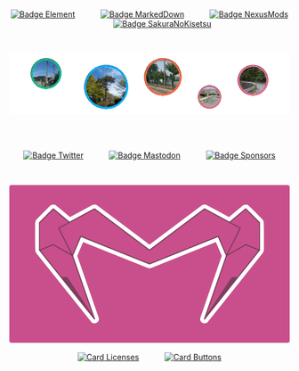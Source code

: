 
<div align = center>

<br>

[![Badge Element]][Matrix]         
[![Badge MarkedDown]][MarkedDown]         
[![Badge NexusMods]][NexusMods]         
[![Badge SakuraNoKisetsu]][SakuraNoKisetsu]

<br>

![_]

<br>
<br>

[![Badge Twitter]][Twitter]         
[![Badge Mastodon]][Mastodon]         
[![Badge Sponsors]][Sponsors]

<br>

![画布]

[![Card Licenses]][Licenses]         
[![Card Buttons]][Buttons]


</div>


<!----------------------------------------------------------------------------->

[バナー]: ファイル/バナー.png
[画布]: ファイル/画布.png
[_]: ファイル/_.gif

[SakuraNoKisetsu]: https://github.com/SakuraNoKisetsu
[MarkedDown]: https://github.com/MarkedDown 'How to better use Markdown'
[NexusMods]: https://www.nexusmods.com/users/152690878
[Mastodon]: https://mastodon.social/@ElectronicsArchiver
[Twitter]: https://twitter.com/ElectroArchiver
[Matrix]: https://matrix.to/#/@electronicsarchive:matrix.org 'My Matrix Profile'

[Licenses]: https://github.com/MarkedDown/Licenses
[Buttons]: https://github.com/MarkedDown/Buttons

[Youtube]: https://Youtube.com/channel/UCmCBrIMAVP9Agou3UO3i8eg
[Sponsors]: https://github.com/sponsors/ElectronicsArchiver

<!---------------------------------[ Cards ]----------------------------------->

[Card Licenses]: https://github-readme-stats.vercel.app/api/pin/?username=MarkedDown&repo=Licenses&hide_border=true&show_icons=true&border_color=c84f8c&bg_color=0dbd8b&border_radius=8&title_color=FFFFFF&text_color=EEEEEE&icon_color=0d6c51
[Card Buttons]: https://github-readme-stats.vercel.app/api/pin/?username=MarkedDown&repo=Buttons&hide_border=true&show_icons=true&border_color=c84f8c&bg_color=00b2ff&border_radius=8&title_color=FFFFFF&text_color=EEEEEE&icon_color=14729b


<!--------------------------------[ Badges ]----------------------------------->

[Badge SakuraNoKisetsu]: https://img.shields.io/badge/SakuraNoKisetsu-b55976?style=for-the-badge&logoColor=white&logo=Git&labelColor=e36d92
[Badge MarkedDown]: https://img.shields.io/badge/MarkedDown-0397d7?style=for-the-badge&logoColor=white&logo=Markdown&labelColor=00b2ff
[Badge NexusMods]: https://img.shields.io/badge/ＮｅｘｕｓMods-c75c3c?style=for-the-badge&logoColor=white&logo=Naver&labelColor=ed6d46
[Badge Mastodon]: https://img.shields.io/mastodon/follow/108635789259150706?color=24659d&domain=https%3A%2F%2Fmastodon.social&label=Mastodon&logo=Mastodon&logoColor=FFFFFF&style=for-the-badge&labelColor=3088D4
[Badge Sponsors]: https://img.shields.io/github/sponsors/ElectronicsArchiver?labelColor=EA4AAA&logo=GitHubSponsors&logoColor=FFFFFF&style=for-the-badge&color=c33f8e
[Badge Element]: https://img.shields.io/badge/Matrix-0b9970?style=for-the-badge&logoColor=white&logo=Matrix&labelColor=0dbd8b
[Badge Twitter]: https://img.shields.io/twitter/follow/ElectroArchiver?color=1378b7&label=Twitter&logo=Twitter&logoColor=FFFFFF&style=for-the-badge&labelColor=1DA1F2

<!------------------------------[ Verification ]------------------------------->

<a rel = 'me' href = 'https://mastodon.social/@ElectronicsArchiver'></a>
